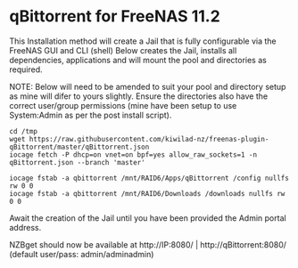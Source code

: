 # qBittorrent for FreeNAS 11.2

This Installation method will create a Jail that is fully configurable via the FreeNAS GUI and CLI (shell) Below creates the Jail, installs all dependencies, applications and will mount the pool and directories as required.

NOTE: Below will need to be amended to suit your pool and directory setup as mine will difer to yours slightly. Ensure the directories also have the correct user/group permissions (mine have been setup to use System:Admin as per the post install script).
```
cd /tmp
wget https://raw.githubusercontent.com/kiwilad-nz/freenas-plugin-qBittorrent/master/qBittorrent.json
iocage fetch -P dhcp=on vnet=on bpf=yes allow_raw_sockets=1 -n qBittorrent.json --branch 'master'

iocage fstab -a qbittorrent /mnt/RAID6/Apps/qBittorrent /config nullfs rw 0 0
iocage fstab -a qbittorrent /mnt/RAID6/Downloads /downloads nullfs rw 0 0
```
Await the creation of the Jail until you have been provided the Admin portal address.

NZBget should now be available at http://IP:8080/ | http://qBittorrent:8080/ (default user/pass: admin/adminadmin)

